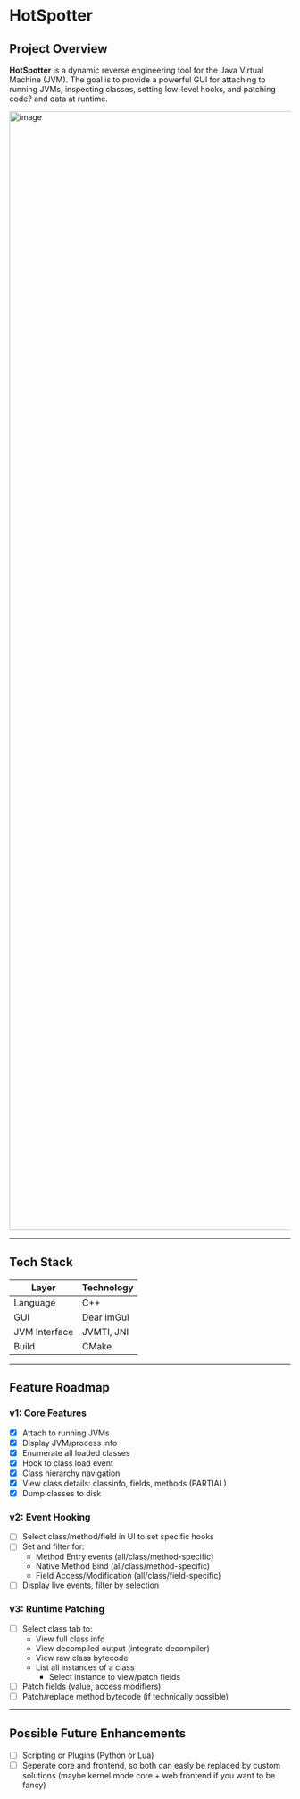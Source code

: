 # HotSpotter

## Project Overview

**HotSpotter** is a dynamic reverse engineering tool for the Java Virtual Machine (JVM). The goal is to provide a
powerful GUI for attaching to running JVMs, inspecting classes, setting low-level hooks, and patching code? and data at
runtime.

<img width="3200" height="2000" alt="image" src="https://github.com/user-attachments/assets/7a1d351d-17fa-4211-a6a3-4b2428423bf4" />

---

## Tech Stack

| Layer         | Technology |
|---------------|------------|
| Language      | C++        |
| GUI           | Dear ImGui |
| JVM Interface | JVMTI, JNI |
| Build         | CMake      |

---

## Feature Roadmap

### v1: Core Features

- [X] Attach to running JVMs
- [X] Display JVM/process info
- [X] Enumerate all loaded classes
- [X] Hook to class load event
- [X] Class hierarchy navigation
- [X] View class details: classinfo, fields, methods (PARTIAL)
- [X] Dump classes to disk

### v2: Event Hooking

- [ ] Select class/method/field in UI to set specific hooks
- [ ] Set and filter for:
    - Method Entry events (all/class/method-specific)
    - Native Method Bind (all/class/method-specific)
    - Field Access/Modification (all/class/field-specific)
- [ ] Display live events, filter by selection

### v3: Runtime Patching

- [ ] Select class tab to:
    - View full class info
    - View decompiled output (integrate decompiler)
    - View raw class bytecode
    - List all instances of a class
        - Select instance to view/patch fields
- [ ] Patch fields (value, access modifiers)
- [ ] Patch/replace method bytecode (if technically possible)

---

## Possible Future Enhancements

- [ ] Scripting or Plugins (Python or Lua)
- [ ] Seperate core and frontend, so both can easly be replaced by custom solutions (maybe kernel mode core + web
  frontend if you want to be fancy)
